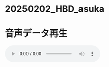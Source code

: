 # 20250202_HBD_asuka

<!DOCTYPE html>
<html lang="ja">
<head>
    <meta charset="UTF-8">
    <meta name="viewport" content="width=device-width, initial-scale=1.0">
    <title>音声再生</title>
</head>
<body>
    <h1>音声データ再生</h1>
    <audio controls>
        <source src="audio.m4a" type="audio/mp4">
        お使いのブラウザは音声再生をサポートしていません。
    </audio>
</body>
</html>
